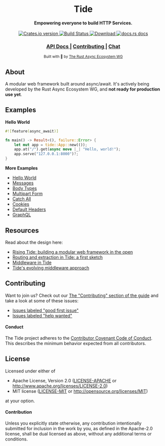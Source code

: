 <h1 align="center">Tide</h1>
<div align="center">
 <strong>
   Empowering everyone to build HTTP Services.
 </strong>
</div>

<br />

<div align="center">
  <!-- Crates version -->
  <a href="https://crates.io/crates/tide">
    <img src="https://img.shields.io/crates/v/tide.svg?style=flat-square"
    alt="Crates.io version" />
  </a>
  <!-- Build Status -->
  <a href="https://travis-ci.org/rustasync/tide">
    <img src="https://img.shields.io/travis/rustasync/tide.svg?style=flat-square"
      alt="Build Status" />
  </a>
  <!-- Downloads -->
  <a href="https://crates.io/crates/tide">
    <img src="https://img.shields.io/crates/d/tide.svg?style=flat-square"
      alt="Download" />
  </a>
  <!-- docs.rs docs -->
  <a href="https://docs.rs/tide">
    <img src="https://img.shields.io/badge/docs-latest-blue.svg?style=flat-square"
      alt="docs.rs docs" />
  </a>
</div>

<div align="center">
  <h3>
    <a href="https://docs.rs/tide">
      API Docs
    </a>
    <span> | </span>
    <a href="https://github.com/rustasync/tide/blob/master/.github/CONTRIBUTING.md">
      Contributing
    </a>
    <span> | </span>
    <a href="https://discordapp.com/channels/442252698964721669/474974025454452766">
      Chat
    </a>
  </h3>
</div>

<div align="center">
  <sub>Built with 🌊 by <a href="https://github.com/rustasync">The Rust Async Ecosystem WG</a>
</div>

## About
A modular web framework built around async/await. It's actively being developed by the Rust Async
Ecosystem WG, and __not ready for production use yet__.

## Examples
__Hello World__
```rust
#![feature(async_await)]

fn main() -> Result<(), failure::Error> {
    let mut app = tide::App::new(());
    app.at("/").get(async move |_| "Hello, world!");
    app.serve("127.0.0.1:8000")?;
}
```

__More Examples__
- [Hello World](https://github.com/rustasync/tide/tree/master/examples/hello.rs)
- [Messages](https://github.com/rustasync/tide/blob/master/examples/messages.rs)
- [Body Types](https://github.com/rustasync/tide/blob/master/examples/body_types.rs)
- [Multipart Form](https://github.com/rustasync/tide/tree/master/examples/multipart-form/main.rs)
- [Catch All](https://github.com/rustasync/tide/tree/master/examples/catch_all.rs)
- [Cookies](https://github.com/rustasync/tide/tree/master/examples/cookies.rs)
- [Default Headers](https://github.com/rustasync/tide/tree/master/examples/default_headers.rs)
- [GraphQL](https://github.com/rustasync/tide/tree/master/examples/graphql.rs)

## Resources
Read about the design here:

- [Rising Tide: building a modular web framework in the open](https://rustasync.github.io/team/2018/09/11/tide.html)
- [Routing and extraction in Tide: a first sketch](https://rustasync.github.io/team/2018/10/16/tide-routing.html)
- [Middleware in Tide](https://rustasync.github.io/team/2018/11/07/tide-middleware.html)
- [Tide's evolving middleware approach](https://rustasync.github.io/team/2018/11/27/tide-middleware-evolution.html)

## Contributing
Want to join us? Check out our [The "Contributing" section of the
guide][contributing] and take a look at some of these issues:

- [Issues labeled "good first issue"][good-first-issue]
- [Issues labeled "help wanted"][help-wanted]

#### Conduct
The Tide project adheres to the [Contributor Covenant Code of
Conduct](https://github.com/rustasync/tide/blob/master/.github/CODE_OF_CONDUCT.md).  This
describes the minimum behavior expected from all contributors.

## License
Licensed under either of

 * Apache License, Version 2.0 ([LICENSE-APACHE](LICENSE-APACHE) or http://www.apache.org/licenses/LICENSE-2.0)
 * MIT license ([LICENSE-MIT](LICENSE-MIT) or http://opensource.org/licenses/MIT)

at your option.

#### Contribution
Unless you explicitly state otherwise, any contribution intentionally submitted
for inclusion in the work by you, as defined in the Apache-2.0 license, shall be
dual licensed as above, without any additional terms or conditions.

[releases]: https://github.com/rustasync/tide/releases
[contributing]: https://github.com/rustasync/tide/blob/master/.github/CONTRIBUTING.md
[good-first-issue]: https://github.com/rustasync/tide/labels/good%20first%20issue
[help-wanted]: https://github.com/rustasync/tide/labels/help%20wanted
